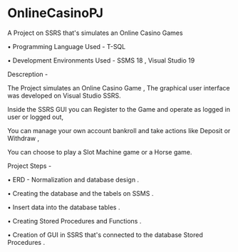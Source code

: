 # OnlineCasinoPJ


A Project on SSRS that's simulates an Online Casino Games

• Programming Language Used - T-SQL

• Development Environments Used - SSMS 18 , Visual Studio 19



Descreption - 

The Project simulates an Online Casino Game , The graphical user interface was developed on Visual Studio SSRS. 

Inside the SSRS GUI you can Register to the Game and operate as logged in user or logged out,

You can manage your own account bankroll and take actions like Deposit or Withdraw , 

You can choose to play a Slot Machine game or a Horse game.




Project Steps - 

• ERD - Normalization and database design .

• Creating the database and the tabels on SSMS . 

• Insert data into the database tables .

• Creating Stored Procedures and Functions . 

• Creation of GUI in SSRS that's connected to the database Stored Procedures .




